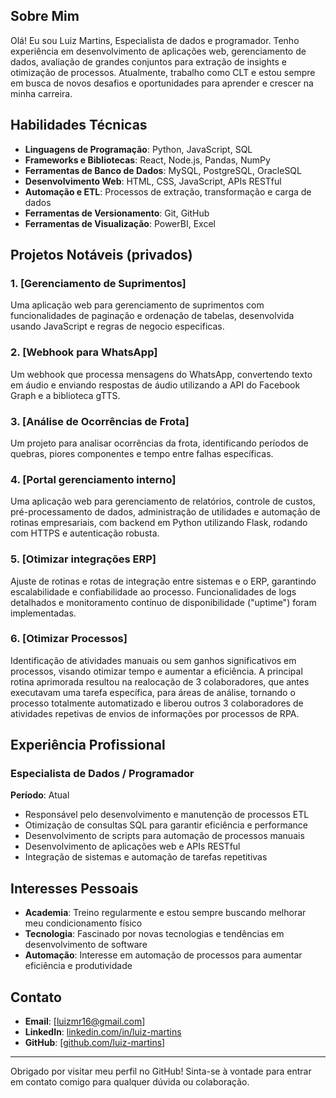 ## Sobre Mim

Olá! Eu sou Luiz Martins, Especialista de dados e programador. Tenho experiência em desenvolvimento de aplicações web, gerenciamento de dados, avaliação de grandes conjuntos para extração de insights e otimização de processos. Atualmente, trabalho como CLT e estou sempre em busca de novos desafios e oportunidades para aprender e crescer na minha carreira.

## Habilidades Técnicas

- **Linguagens de Programação**: Python, JavaScript, SQL
- **Frameworks e Bibliotecas**: React, Node.js, Pandas, NumPy
- **Ferramentas de Banco de Dados**: MySQL, PostgreSQL, OracleSQL
- **Desenvolvimento Web**: HTML, CSS, JavaScript, APIs RESTful
- **Automação e ETL**: Processos de extração, transformação e carga de dados
- **Ferramentas de Versionamento**: Git, GitHub
- **Ferramentas de Visualização**: PowerBI, Excel

## Projetos Notáveis (privados)

### 1. [Gerenciamento de Suprimentos]
Uma aplicação web para gerenciamento de suprimentos com funcionalidades de paginação e ordenação de tabelas, desenvolvida usando JavaScript e regras de negocio especificas.

### 2. [Webhook para WhatsApp]
Um webhook que processa mensagens do WhatsApp, convertendo texto em áudio e enviando respostas de áudio utilizando a API do Facebook Graph e a biblioteca gTTS.

### 3. [Análise de Ocorrências de Frota]
Um projeto para analisar ocorrências da frota, identificando períodos de quebras, piores componentes e tempo entre falhas específicas.

### 4. [Portal gerenciamento interno]
Uma aplicação web para gerenciamento de relatórios, controle de custos, pré-processamento de dados, administração de utilidades e automação de rotinas empresariais, com backend em Python utilizando Flask, rodando com HTTPS e autenticação robusta.

### 5. [Otimizar integrações ERP]
Ajuste de rotinas e rotas de integração entre sistemas e o ERP, garantindo escalabilidade e confiabilidade ao processo. Funcionalidades de logs detalhados e monitoramento contínuo de disponibilidade ("uptime") foram implementadas.

### 6. [Otimizar Processos]
Identificação de atividades manuais ou sem ganhos significativos em processos, visando otimizar tempo e aumentar a eficiência. A principal rotina aprimorada resultou na realocação de 3 colaboradores, que antes executavam uma tarefa específica, para áreas de análise, tornando o processo totalmente automatizado e liberou outros 3 colaboradores de atividades repetivas de envios de informações por processos de RPA. 

## Experiência Profissional

### Especialista de Dados / Programador 
**Período**: Atual
- Responsável pelo desenvolvimento e manutenção de processos ETL
- Otimização de consultas SQL para garantir eficiência e performance
- Desenvolvimento de scripts para automação de processos manuais
- Desenvolvimento de aplicações web e APIs RESTful
- Integração de sistemas e automação de tarefas repetitivas

## Interesses Pessoais

- **Academia**: Treino regularmente e estou sempre buscando melhorar meu condicionamento físico
- **Tecnologia**: Fascinado por novas tecnologias e tendências em desenvolvimento de software
- **Automação**: Interesse em automação de processos para aumentar eficiência e produtividade

## Contato

- **Email**: [luizmr16@gmail.com]
- **LinkedIn**: [linkedin.com/in/luiz-martins](https://linkedin.com/in/luiz-martins)
- **GitHub**: [[github.com/luiz-martins](https://github.com/LuizMartinsz)]

---

Obrigado por visitar meu perfil no GitHub! Sinta-se à vontade para entrar em contato comigo para qualquer dúvida ou colaboração.
